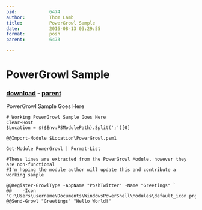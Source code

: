 ```yaml
---
pid:            6474
author:         Thom Lamb
title:          PowerGrowl Sample
date:           2016-08-13 03:29:55
format:         posh
parent:         6473

---
```


# PowerGrowl Sample

### [download](//scripts/6474.ps1) - [parent](//scripts/6473.md)

PowerGrowl Sample Goes Here

```posh
# Working PowerGrowl Sample Goes Here
Clear-Host
$Location = $($Env:PSModulePath).Split(';')[0]

@@Import-Module $Location\PowerGrowl.psm1

Get-Module PowerGrowl | Format-List

#These lines are extracted from the PowerGrowl Module, however they are non-functional
#I'm hoping the module author will update this and contribute a working sample

@@Register-GrowlType -AppName "PoshTwitter" -Name "Greetings" `
@@    -Icon "C:\Users\username\Documents\WindowsPowerShell\Modules\default_icon.png"
@@Send-Growl "Greetings" "Hello World!"
```
